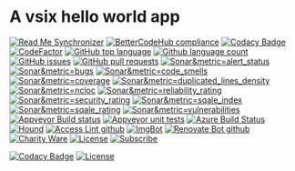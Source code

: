 # A vsix hello world app

<!--BadgesSTART-->
<!-- Powered by https://github.com/GregTrevellick/ReadMeSynchronizer -->
[![Read Me Synchronizer](https://img.shields.io/badge/-powered%20by%20ReadMeSynchronizer-brightgreen.svg)](https://github.com/GregTrevellick/ReadMeSynchronizer)
[![BetterCodeHub compliance](https://bettercodehub.com/edge/badge/GregTrevellick/HelloWorldVsixCommandButton?branch=master)](https://bettercodehub.com/results/GregTrevellick/HelloWorldVsixCommandButton)
[![Codacy Badge](https://api.codacy.com/project/badge/Grade/9bd4afcff4a544c8bd64757f0c3a1e5a)](https://www.codacy.com/project/gtrevellick/HelloWorldVsixCommandButton/dashboard?utm_source=github.com&amp;utm_medium=referral&amp;utm_content=GregTrevellick/HelloWorldVsixCommandButton&amp;utm_campaign=Badge_Grade_Dashboard)
 [![CodeFactor](https://www.codefactor.io/repository/github/GregTrevellick/HelloWorldVsixCommandButton/badge)](https://www.codefactor.io/repository/github/GregTrevellick/HelloWorldVsixCommandButton)
    [![GitHub top language](https://img.shields.io/github/languages/top/GregTrevellick/HelloWorldVsixCommandButton.svg)](https://github.com/GregTrevellick/HelloWorldVsixCommandButton)
[![Github language count](https://img.shields.io/github/languages/count/GregTrevellick/HelloWorldVsixCommandButton.svg)](https://github.com/GregTrevellick/HelloWorldVsixCommandButton)
[![GitHub issues](https://img.shields.io/github/issues-raw/GregTrevellick/HelloWorldVsixCommandButton.svg)](https://github.com/GregTrevellick/HelloWorldVsixCommandButton/issues)
[![GitHub pull requests](https://img.shields.io/github/issues-pr-raw/GregTrevellick/HelloWorldVsixCommandButton.svg)](https://github.com/GregTrevellick/HelloWorldVsixCommandButton/pulls)
[![Sonar&metric=alert_status](https://sonarcloud.io/api/project_badges/measure?project=GregTrevellick_HelloWorldVsixCommandButton&metric=alert_status)](https://sonarcloud.io/dashboard?id=GregTrevellick_HelloWorldVsixCommandButton)
[![Sonar&metric=bugs](https://sonarcloud.io/api/project_badges/measure?project=GregTrevellick_HelloWorldVsixCommandButton&metric=bugs)](https://sonarcloud.io/component_measures?id=GregTrevellick_HelloWorldVsixCommandButton&metric=bugs)
[![Sonar&metric=code_smells](https://sonarcloud.io/api/project_badges/measure?project=GregTrevellick_HelloWorldVsixCommandButton&metric=code_smells)](https://sonarcloud.io/component_measures?id=GregTrevellick_HelloWorldVsixCommandButton&metric=code_smells)
[![Sonar&metric=coverage](https://sonarcloud.io/api/project_badges/measure?project=GregTrevellick_HelloWorldVsixCommandButton&metric=coverage)](https://sonarcloud.io/component_measures?id=GregTrevellick_HelloWorldVsixCommandButton&metric=Coverage)
[![Sonar&metric=duplicated_lines_density](https://sonarcloud.io/api/project_badges/measure?project=GregTrevellick_HelloWorldVsixCommandButton&metric=duplicated_lines_density)](https://sonarcloud.io/component_measures?id=GregTrevellick_HelloWorldVsixCommandButton&metric=duplicated_lines)
[![Sonar&metric=ncloc](https://sonarcloud.io/api/project_badges/measure?project=GregTrevellick_HelloWorldVsixCommandButton&metric=ncloc)](https://sonarcloud.io/component_measures?id=GregTrevellick_HelloWorldVsixCommandButton&metric=ncloc)
[![Sonar&metric=reliability_rating](https://sonarcloud.io/api/project_badges/measure?project=GregTrevellick_HelloWorldVsixCommandButton&metric=reliability_rating)](https://sonarcloud.io/component_measures?id=GregTrevellick_HelloWorldVsixCommandButton&metric=reliability_rating)
[![Sonar&metric=security_rating](https://sonarcloud.io/api/project_badges/measure?project=GregTrevellick_HelloWorldVsixCommandButton&metric=security_rating)](https://sonarcloud.io/component_measures?id=GregTrevellick_HelloWorldVsixCommandButton&metric=security_rating)
[![Sonar&metric=sqale_index](https://sonarcloud.io/api/project_badges/measure?project=GregTrevellick_HelloWorldVsixCommandButton&metric=sqale_index)](https://sonarcloud.io/component_measures?id=GregTrevellick_HelloWorldVsixCommandButton&metric=sqale_index)
[![Sonar&metric=sqale_rating](https://sonarcloud.io/api/project_badges/measure?project=GregTrevellick_HelloWorldVsixCommandButton&metric=sqale_rating)](https://sonarcloud.io/component_measures?id=GregTrevellick_HelloWorldVsixCommandButton&metric=sqale_rating)
[![Sonar&metric=vulnerabilities](https://sonarcloud.io/api/project_badges/measure?project=GregTrevellick_HelloWorldVsixCommandButton&metric=vulnerabilities)](https://sonarcloud.io/component_measures?id=GregTrevellick_HelloWorldVsixCommandButton&metric=vulnerabilities)
[![Appveyor Build status](https://ci.appveyor.com/api/projects/status/d2ovw4fbrqic3ac4?svg=true)](https://ci.appveyor.com/project/GregTrevellick/HelloWorldVsixCommandButton)
[![Appveyor unit tests](https://img.shields.io/appveyor/tests/GregTrevellick/HelloWorldVsixCommandButton.svg)](https://ci.appveyor.com/project/GregTrevellick/HelloWorldVsixCommandButton/build/tests)
[![Azure Build Status](https://gregtrevellick.visualstudio.com/HelloWorldVsixCommandButton/_apis/build/status/HelloWorldVsixCommandButton)](https://gregtrevellick.visualstudio.com/HelloWorldVsixCommandButton/_build/latest?definitionId=40)
[![Hound](https://img.shields.io/badge/hound_ci-checked-brightgreen.svg)](https://houndci.com/)
[![Access Lint github](https://img.shields.io/badge/a11y-checked-brightgreen.svg)](https://www.accesslint.com)
[![ImgBot](https://img.shields.io/badge/images-optimized-brightgreen.svg)](https://imgbot.net/)
[![Renovate Bot github](https://img.shields.io/badge/renovatebot-checked-brightgreen.svg)](https://renovatebot.com/)
[![Charity Ware](https://img.shields.io/badge/charity%20ware-thank%20you-brightgreen.svg)](https://github.com/GregTrevellick/MiscellaneousArtefacts/wiki/Charity-Ware)
[![License](https://img.shields.io/github/license/gittools/gitlink.svg)](/LICENSE.txt)
[![Subscribe](https://img.shields.io/badge/subscribe%20to%20receive%20notificatons-grey.svg)](https://github.com/GregTrevellick/HelloWorldVsixCommandButton/subscription)
 
<!--BadgesEND-->

[![Codacy Badge](https://api.codacy.com/project/badge/Grade/694ce6ccec4a4390af36fe4d3f754c33)](https://app.codacy.com/app/gtrevellick/HelloWorldVsixCommandButton?utm_source=github.com&utm_medium=referral&utm_content=GregTrevellick/HelloWorldVsixCommandButton&utm_campaign=Badge_Grade_Dashboard)
[![License](https://img.shields.io/github/license/gittools/gitlink.svg)](/LICENSE.txt)